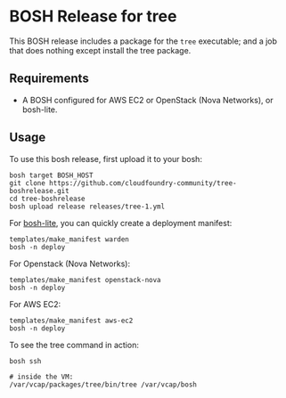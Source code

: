 # BOSH Release for tree

This BOSH release includes a package for the `tree` executable; and a job that does nothing except install the tree package.

## Requirements

* A BOSH configured for AWS EC2 or OpenStack (Nova Networks), or bosh-lite.

## Usage

To use this bosh release, first upload it to your bosh:

```
bosh target BOSH_HOST
git clone https://github.com/cloudfoundry-community/tree-boshrelease.git
cd tree-boshrelease
bosh upload release releases/tree-1.yml
```

For [bosh-lite](https://github.com/cloudfoundry/bosh-lite), you can quickly create a deployment manifest:

```
templates/make_manifest warden
bosh -n deploy
```

For Openstack (Nova Networks):

```
templates/make_manifest openstack-nova
bosh -n deploy
```

For AWS EC2:

```
templates/make_manifest aws-ec2
bosh -n deploy
```

To see the tree command in action:

```
bosh ssh

# inside the VM:
/var/vcap/packages/tree/bin/tree /var/vcap/bosh
```